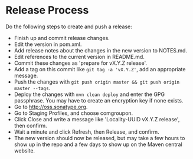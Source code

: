 Release Process
===============

Do the following steps to create and push a release:

- Finish up and commit release changes.
- Edit the version in pom.xml.
- Add release notes about the changes in the new version to NOTES.md.
- Edit references to the current version in README.md.
- Commit these changes as 'prepare for vX.Y.Z release'.
- Add a tag on this commit like `git tag -a 'vX.Y.Z'`, add an appropriate message.
- Push the changes with `git push origin master && git push origin master --tags`.
- Deploy the changes with `mvn clean deploy` and enter the GPG passphrase. You may have to create an encryption key if none exists.
- Go to http://oss.sonatype.org.
- Go to Staging Profiles, and choose comgroupon.
- Click Close and write a message like 'Locality-UUID vX.Y.Z release', then confirm.
- Wait a minute and click Refresh, then Release, and confirm.
- The new version should now be released, but may take a few hours to show up in the repo and a few days to show up on the Maven central website.

